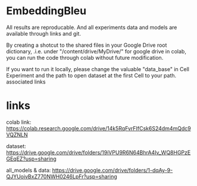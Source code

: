 
# EmbeddingBleu
All results are reproducable. And all experiments data and models are available through links and git. 

By creating a shotcut to the shared files in your Google Drive root dictionary, .i.e. under "/content/drive/MyDrive/" for google drive in colab, you can run the code through colab without future modification.

If you want to run it locally, please change the valuable "data_base" in Cell Experiment and the path to open dataset at the first Cell to your path.
associated links


# links
colab link: https://colab.research.google.com/drive/14k5RqFvrFIfCsk6S24dm4mQdc9VQZNLN

dataset: https://drive.google.com/drive/folders/19iVPU9R6N64BhrA4Iv_WQ8HGPzEGEqEZ?usp=sharing

all_models & data: https://drive.google.com/drive/folders/1-dqAy-9-QJYUoivBxZ770NWH0246LpFr?usp=sharing


